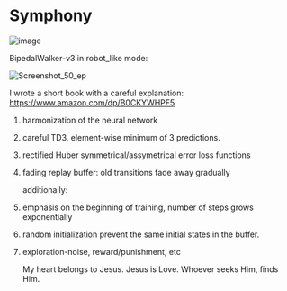 # Symphony


![image](https://github.com/timurgepard/Simphony/assets/13238473/864a23b6-a2c8-4e83-b69c-497c4cd662c1)

BipedalWalker-v3 in robot_like mode:

![Screenshot_50_ep](https://github.com/timurgepard/Simphony/assets/13238473/5f677487-18d3-4bcf-b41e-4d1f4745b724)

I wrote a short book with a careful explanation: https://www.amazon.com/dp/B0CKYWHPF5

1. harmonization of the neural network
2. careful TD3, element-wise minimum of 3 predictions.
3. rectified Huber symmetrical/assymetrical error loss functions
4. fading replay buffer: old transitions fade away gradually

   additionally:
5. emphasis on the beginning of training, number of steps grows exponentially
6. random initialization prevent the same initial states in the buffer.
7. exploration-noise, reward/punishment, etc

   My heart belongs to Jesus. Jesus is Love. Whoever seeks Him, finds Him.
